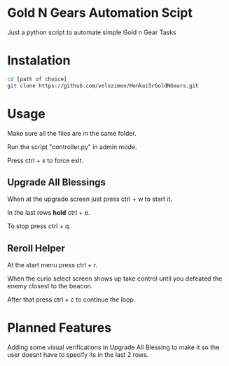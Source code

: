# Gold N Gears Automation Scipt
Just a python script to automate simple Gold n Gear Tasks

# Instalation
```sh
cd [path of choice]
git clone https://github.com/velozimen/HonkaiSrGoldNGears.git
```

# Usage
Make sure all the files are in the same folder.

Run the script "controller.py" in admin mode.

Press ctrl + x to force exit.

## Upgrade All Blessings
When at the upgrade screen just press ctrl + w to start it.

In the last rows **hold** ctrl + e.

To stop press ctrl + q.

## Reroll Helper
At the start menu press ctrl + r.

When the curio select screen shows up take control until you defeated the enemy closest to the beacon.

After that press ctrl + c to continue the loop.

# Planned Features
Adding some visual verifications in Upgrade All Blessing to make it so the user doesnt have to specify its in the last 2 rows.
  
